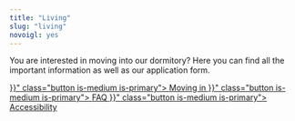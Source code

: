 ```yaml
---
title: "Living"
slug: "living"
novoigl: yes
---
```


You are interested in moving into our dormitory? Here you can find all the important information as well as our application form.

<div class="buttons is-centered">
    <a href="{{< relref "/pages/wohnen/einziehen" >}}" class="button is-medium is-primary">
        <span class="icon">
            <i class="icon-home"></i>
        </span>
        <span>Moving in</span>
    </a>
    <a href="{{< relref "/pages/wohnen/faq" >}}" class="button is-medium is-primary">
        <span class="icon">
            <i class="icon-home"></i>
        </span>
        <span>FAQ</span>
    </a>
    <a href="{{< relref "/pages/wohnen/barrierefreiheit" >}}" class="button is-medium is-primary">
        <span class="icon">
            <i class="icon-home"></i>
        </span>
        <span>Accessibility</span>
    </a>
</div>
